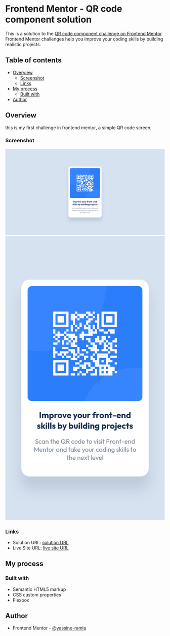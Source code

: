 # Frontend Mentor - QR code component solution

This is a solution to the [QR code component challenge on Frontend Mentor](https://www.frontendmentor.io/challenges/qr-code-component-iux_sIO_H). Frontend Mentor challenges help you improve your coding skills by building realistic projects.

## Table of contents

- [Overview](#overview)
  - [Screenshot](#screenshot)
  - [Links](#links)
- [My process](#my-process)
  - [Built with](#built-with)
- [Author](#author)

## Overview

this is my first challenge in frontend mentor, a simple QR code screen.

### Screenshot

![](./screenshot.png)
![](./screenshot-mobile.png)

### Links

- Solution URL: [solution URL](https://www.frontendmentor.io/solutions/a-qr-code-component-built-using-html-and-css-glU6e8uNgG)
- Live Site URL: [live site URL](https://yassine-ramla.github.io/Frontend-Mentor_QRcode-component/)

## My process

### Built with

- Semantic HTML5 markup
- CSS custom properties
- Flexbox

## Author

- Frontend Mentor - [@yassine-ramla](https://www.frontendmentor.io/profile/yassine-ramla)
